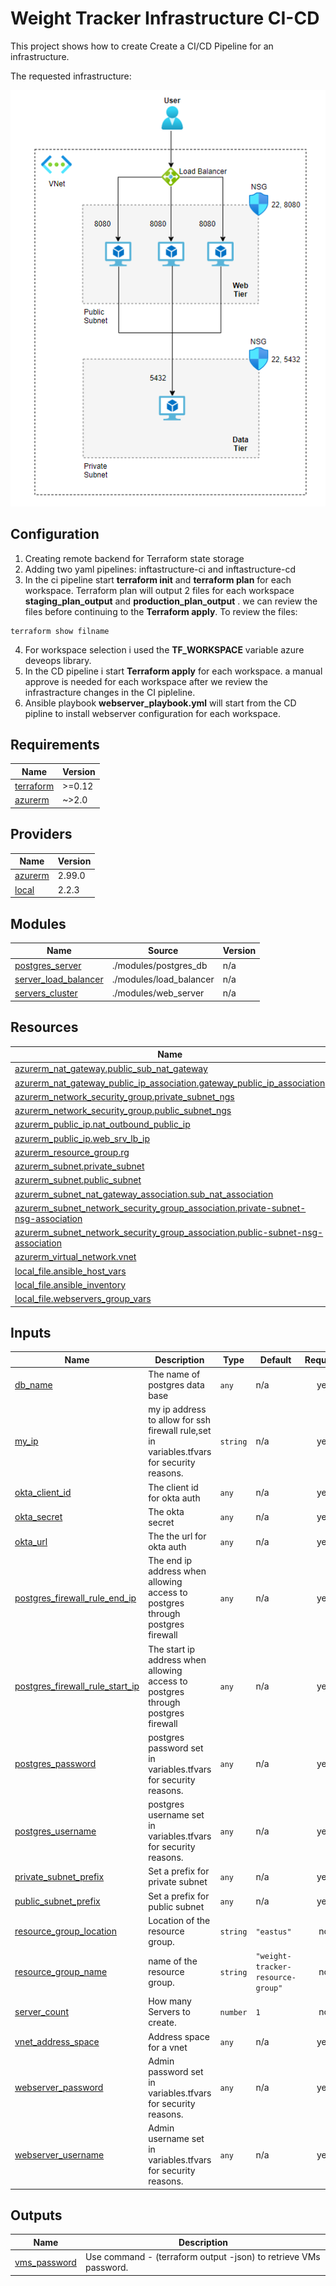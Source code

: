 # Weight Tracker Infrastructure CI-CD


 This project shows how to create Create a CI/CD Pipeline for an infrastructure.

The requested infrastructure:

![demo](doc/project4.png)


## Configuration

1. Creating remote backend for Terraform state storage
2. Adding two yaml pipelines:  inftastructure-ci and inftastructure-cd
3. In the ci pipeline start **terraform init** and **terraform plan** for each workspace. Terraform plan will output 2 files for each workspace **staging_plan_output** and **production_plan_output** . we can review the files before continuing to the **Terraform apply**. 
To review the files:
```
terraform show filname
```
4. For workspace selection i used the **TF_WORKSPACE** variable azure deveops library.
5. In the CD pipeline i start **Terraform apply** for each workspace. a manual approve is needed for each workspace after we review the infrastracture changes in the CI pipleline.
6. Ansible playbook **webserver_playbook.yml** will start from the CD pipline to install webserver configuration for each workspace.


<!-- BEGIN_TF_DOCS -->
## Requirements

| Name | Version |
|------|---------|
| <a name="requirement_terraform"></a> [terraform](#requirement\_terraform) | >=0.12 |
| <a name="requirement_azurerm"></a> [azurerm](#requirement\_azurerm) | ~>2.0 |

## Providers

| Name | Version |
|------|---------|
| <a name="provider_azurerm"></a> [azurerm](#provider\_azurerm) | 2.99.0 |
| <a name="provider_local"></a> [local](#provider\_local) | 2.2.3 |

## Modules

| Name | Source | Version |
|------|--------|---------|
| <a name="module_postgres_server"></a> [postgres\_server](#module\_postgres\_server) | ./modules/postgres_db | n/a |
| <a name="module_server_load_balancer"></a> [server\_load\_balancer](#module\_server\_load\_balancer) | ./modules/load_balancer | n/a |
| <a name="module_servers_cluster"></a> [servers\_cluster](#module\_servers\_cluster) | ./modules/web_server | n/a |

## Resources

| Name | Type |
|------|------|
| [azurerm_nat_gateway.public_sub_nat_gateway](https://registry.terraform.io/providers/hashicorp/azurerm/latest/docs/resources/nat_gateway) | resource |
| [azurerm_nat_gateway_public_ip_association.gateway_public_ip_association](https://registry.terraform.io/providers/hashicorp/azurerm/latest/docs/resources/nat_gateway_public_ip_association) | resource |
| [azurerm_network_security_group.private_subnet_ngs](https://registry.terraform.io/providers/hashicorp/azurerm/latest/docs/resources/network_security_group) | resource |
| [azurerm_network_security_group.public_subnet_ngs](https://registry.terraform.io/providers/hashicorp/azurerm/latest/docs/resources/network_security_group) | resource |
| [azurerm_public_ip.nat_outbound_public_ip](https://registry.terraform.io/providers/hashicorp/azurerm/latest/docs/resources/public_ip) | resource |
| [azurerm_public_ip.web_srv_lb_ip](https://registry.terraform.io/providers/hashicorp/azurerm/latest/docs/resources/public_ip) | resource |
| [azurerm_resource_group.rg](https://registry.terraform.io/providers/hashicorp/azurerm/latest/docs/resources/resource_group) | resource |
| [azurerm_subnet.private_subnet](https://registry.terraform.io/providers/hashicorp/azurerm/latest/docs/resources/subnet) | resource |
| [azurerm_subnet.public_subnet](https://registry.terraform.io/providers/hashicorp/azurerm/latest/docs/resources/subnet) | resource |
| [azurerm_subnet_nat_gateway_association.sub_nat_association](https://registry.terraform.io/providers/hashicorp/azurerm/latest/docs/resources/subnet_nat_gateway_association) | resource |
| [azurerm_subnet_network_security_group_association.private-subnet-nsg-association](https://registry.terraform.io/providers/hashicorp/azurerm/latest/docs/resources/subnet_network_security_group_association) | resource |
| [azurerm_subnet_network_security_group_association.public-subnet-nsg-association](https://registry.terraform.io/providers/hashicorp/azurerm/latest/docs/resources/subnet_network_security_group_association) | resource |
| [azurerm_virtual_network.vnet](https://registry.terraform.io/providers/hashicorp/azurerm/latest/docs/resources/virtual_network) | resource |
| [local_file.ansible_host_vars](https://registry.terraform.io/providers/hashicorp/local/latest/docs/resources/file) | resource |
| [local_file.ansible_inventory](https://registry.terraform.io/providers/hashicorp/local/latest/docs/resources/file) | resource |
| [local_file.webservers_group_vars](https://registry.terraform.io/providers/hashicorp/local/latest/docs/resources/file) | resource |

## Inputs

| Name | Description | Type | Default | Required |
|------|-------------|------|---------|:--------:|
| <a name="input_db_name"></a> [db\_name](#input\_db\_name) | The name of postgres data base | `any` | n/a | yes |
| <a name="input_my_ip"></a> [my\_ip](#input\_my\_ip) | my ip address to allow for ssh firewall rule,set in variables.tfvars for security reasons. | `string` | n/a | yes |
| <a name="input_okta_client_id"></a> [okta\_client\_id](#input\_okta\_client\_id) | The client id for okta auth | `any` | n/a | yes |
| <a name="input_okta_secret"></a> [okta\_secret](#input\_okta\_secret) | The okta secret | `any` | n/a | yes |
| <a name="input_okta_url"></a> [okta\_url](#input\_okta\_url) | The the url for okta auth | `any` | n/a | yes |
| <a name="input_postgres_firewall_rule_end_ip"></a> [postgres\_firewall\_rule\_end\_ip](#input\_postgres\_firewall\_rule\_end\_ip) | The end ip address when allowing access to postgres through postgres firewall | `any` | n/a | yes |
| <a name="input_postgres_firewall_rule_start_ip"></a> [postgres\_firewall\_rule\_start\_ip](#input\_postgres\_firewall\_rule\_start\_ip) | The start ip address when allowing access to postgres through postgres firewall | `any` | n/a | yes |
| <a name="input_postgres_password"></a> [postgres\_password](#input\_postgres\_password) | postgres password set in variables.tfvars for security reasons. | `any` | n/a | yes |
| <a name="input_postgres_username"></a> [postgres\_username](#input\_postgres\_username) | postgres username set in variables.tfvars for security reasons. | `any` | n/a | yes |
| <a name="input_private_subnet_prefix"></a> [private\_subnet\_prefix](#input\_private\_subnet\_prefix) | Set a prefix for private subnet | `any` | n/a | yes |
| <a name="input_public_subnet_prefix"></a> [public\_subnet\_prefix](#input\_public\_subnet\_prefix) | Set a prefix for public subnet | `any` | n/a | yes |
| <a name="input_resource_group_location"></a> [resource\_group\_location](#input\_resource\_group\_location) | Location of the resource group. | `string` | `"eastus"` | no |
| <a name="input_resource_group_name"></a> [resource\_group\_name](#input\_resource\_group\_name) | name of the resource group. | `string` | `"weight-tracker-resource-group"` | no |
| <a name="input_server_count"></a> [server\_count](#input\_server\_count) | How many Servers to create. | `number` | `1` | no |
| <a name="input_vnet_address_space"></a> [vnet\_address\_space](#input\_vnet\_address\_space) | Address space for a vnet | `any` | n/a | yes |
| <a name="input_webserver_password"></a> [webserver\_password](#input\_webserver\_password) | Admin password set in variables.tfvars for security reasons. | `any` | n/a | yes |
| <a name="input_webserver_username"></a> [webserver\_username](#input\_webserver\_username) | Admin username set in variables.tfvars for security reasons. | `any` | n/a | yes |

## Outputs

| Name | Description |
|------|-------------|
| <a name="output_vms_password"></a> [vms\_password](#output\_vms\_password) | Use command - (terraform output  -json) to retrieve VMs password. |
<!-- END_TF_DOCS -->


